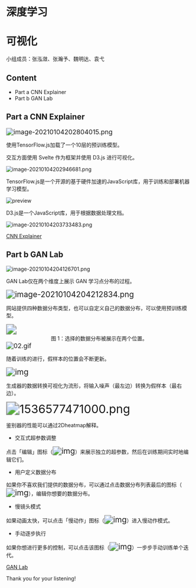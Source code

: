 # 深度学习

# 可视化

小组成员：张泓潋、张瀚予、魏明达、袁弋

<!-- .slide -->

## Content

- Part a      CNN Explainer
- Part b      GAN Lab 

<!-- .slide -->

## Part a      CNN Explainer

<img src="https://i.loli.net/2021/01/04/xp21Sz75EeCXtIB.png" alt="image-20210104202804015.png" style="zoom:125%;" />

使用TensorFlow.js加载了一个10层的预训练模型。

交互方面使用 Svelte 作为框架并使用 D3.js 进行可视化。

<!-- .slide -->

![image-20210104202946681.png](https://i.loli.net/2021/01/04/6CPhjoYFzyW1qvJ.png)

TensorFlow.js是一个开源的基于硬件加速的JavaScript库，用于训练和部署机器学习模型。

<!-- .slide -->

![preview](https://pic1.zhimg.com/v2-0f4a1268171a38fc4b058822dee8ccec_r.jpg)

D3.js是一个JavaScript库，用于根据数据处理文档。

<!-- .slide -->

![image-20210104203733483.png](https://i.loli.net/2021/01/04/Xs9qhRBS4eOWDwL.png)

[CNN Explainer](https://poloclub.github.io/cnn-explainer/)  

<!-- .slide -->

## Part b  GAN Lab

![image-20210104204126701.png](https://i.loli.net/2021/01/04/LiyEVacTHe5USdw.png)

GAN Lab仅在两个维度上展示 GAN 学习点分布的过程。

<!-- .slide -->

<img src="https://i.loli.net/2021/01/04/qnXw3eJbkVhzl74.png" alt="image-20210104204212834.png" style="zoom:150%;" />

网站提供四种数据分布类型，也可以自定义自己的数据分布，可以使用预训练模型。

<!-- .slide -->

<img src="https://image.jiqizhixin.com/uploads/editor/20b3b2e6-4e04-42a6-a376-0e438e2c17ae/1536577470769.png" style="zoom: 175%;" />

<center>图 1：选择的数据分布被展示在两个位置。</center>

<!-- .slide -->

<img src="https://i.loli.net/2021/01/04/UIDwBAo9L8elmCN.gif" alt="02.gif" style="zoom:125%;" />

随着训练的进行，假样本的位置会不断更新。

<!-- .slide -->

<img src="https://image.jiqizhixin.com/uploads/editor/2968c6a6-fa77-408f-9493-740e94b19d3a/1536577470885.png" alt="img" style="zoom:150%;" />

生成器的数据转换可视化为流形，将输入噪声（最左边）转换为假样本（最右边）。

<!-- .slide -->

<img src="https://image.jiqizhixin.com/uploads/editor/f0d1ac90-d738-477b-94ae-cc0666935c23/1536577471000.png" alt="1536577471000.png" style="zoom:225%;" />

鉴别器的性能可以通过2Dheatmap解释。

<!-- .slide -->

- 交互式超参数调整

点击「编辑」图标（<img src="https://image.jiqizhixin.com/uploads/editor/0feb0ce0-fa51-4710-866b-e826202493dc/1536577471174.png" alt="img" style="zoom:150%;" />）来展示独立的超参数，然后在训练期间实时地编辑它们。

- 用户定义数据分布

如果你不喜欢我们提供的数据分布，可以通过点击数据分布列表最后的图标（<img src="https://image.jiqizhixin.com/uploads/editor/dfeb4467-08c4-4e1e-a205-ffc8a2e330bb/1536577471337.png" alt="img" style="zoom:150%;" />），编辑你想要的数据分布。
<!-- .slide -->

- 慢镜头模式

如果动画太快，可以点击「慢动作」图标（<img src="https://image.jiqizhixin.com/uploads/editor/331fad22-7096-44c2-bbb1-fa12944d5c29/1536577471433.png" alt="img" style="zoom:150%;" />）进入慢动作模式。

- 手动逐步执行

如果你想进行更多的控制，可以点击该图标（<img src="https://image.jiqizhixin.com/uploads/editor/50713379-dad9-4249-bc36-7fb0e72350ae/1536577471477.png" alt="img" style="zoom:150%;" />）一步步手动训练单个迭代。

[GAN Lab](https://poloclub.github.io/ganlab/) 

<!-- .slide -->

Thank you for your listening!
